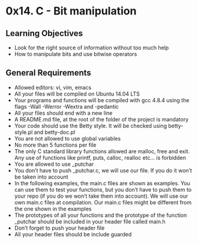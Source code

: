 # **0x14. C - Bit manipulation**

## Learning Objectives

*    Look for the right source of information without too much help
*    How to manipulate bits and use bitwise operators

## General Requirements

*    Allowed editors: vi, vim, emacs
*    All your files will be compiled on Ubuntu 14.04 LTS
*    Your programs and functions will be compiled with gcc 4.8.4 using the flags -Wall -Werror -Wextra and -pedantic
*    All your files should end with a new line
*    A README.md file, at the root of the folder of the project is mandatory
*    Your code should use the Betty style. It will be checked using betty-style.pl and betty-doc.pl
*    You are not allowed to use global variables
*    No more than 5 functions per file
*    The only C standard library functions allowed are malloc, free and exit. Any use of functions like printf, puts, calloc, realloc etc… is forbidden
*    You are allowed to use _putchar
*    You don’t have to push _putchar.c, we will use our file. If you do it won’t be taken into account
*    In the following examples, the main.c files are shown as examples. You can use them to test your functions, but you don’t have to push them to your repo (if you do we won’t take them into account). We will use our own main.c files at compilation. Our main.c files might be different from the one shown in the examples
*    The prototypes of all your functions and the prototype of the function _putchar should be included in your header file called main.h
*    Don’t forget to push your header file
*    All your header files should be include guarded

